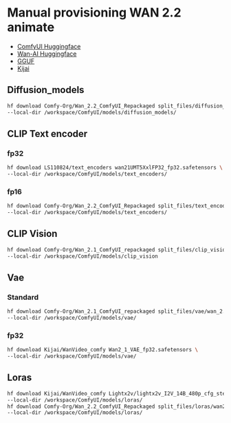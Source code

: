 # Manual provisioning WAN 2.2 animate

- [ComfyUI Huggingface](https://huggingface.co/Comfy-Org/Wan_2.2_ComfyUI_Repackaged/tree/main/split_files)
- [Wan-AI Huggingface](https://huggingface.co/Wan-AI)
- [GGUF](https://huggingface.co/QuantStack)
- [Kijai](https://huggingface.co/Kijai/WanVideo_comfy)

## Diffusion_models

```bash
hf download Comfy-Org/Wan_2.2_ComfyUI_Repackaged split_files/diffusion_models/wan2.2_animate_14B_bf16.safetensors \
--local-dir /workspace/ComfyUI/models/diffusion_models/
```

## CLIP Text encoder

### fp32

```bash
hf download LS110824/text_encoders wan21UMT5XxlFP32_fp32.safetensors \
--local-dir /workspace/ComfyUI/models/text_encoders/
```

### fp16

```bash
hf download Comfy-Org/Wan_2.2_ComfyUI_Repackaged split_files/text_encoders/umt5_xxl_fp16.safetensors \
--local-dir /workspace/ComfyUI/models/text_encoders/
```

## CLIP Vision

```bash
hf download Comfy-Org/Wan_2.1_ComfyUI_repackaged split_files/clip_vision/clip_vision_h.safetensors \
--local-dir /workspace/ComfyUI/models/clip_vision
``` 

## Vae

### Standard

```bash
hf download Comfy-Org/Wan_2.1_ComfyUI_repackaged split_files/vae/wan_2.1_vae.safetensors \
--local-dir /workspace/ComfyUI/models/vae/
```

### fp32

```bash
hf download Kijai/WanVideo_comfy Wan2_1_VAE_fp32.safetensors \
--local-dir /workspace/ComfyUI/models/vae/
```

## Loras

```bash
hf download Kijai/WanVideo_comfy Lightx2v/lightx2v_I2V_14B_480p_cfg_step_distill_rank64_bf16.safetensors \
--local-dir /workspace/ComfyUI/models/loras/
hf download Comfy-Org/Wan_2.2_ComfyUI_Repackaged split_files/loras/wan2.2_animate_14B_relight_lora_bf16.safetensors \
--local-dir /workspace/ComfyUI/models/loras/
```



